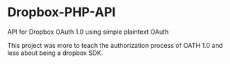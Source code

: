 Dropbox-PHP-API
===============

API for Dropbox OAuth 1.0 using simple plaintext OAuth


This project was more to teach the authorization process of OATH 1.0 and less about being a dropbox SDK.
